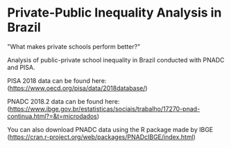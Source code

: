 # Private-Public Inequality Analysis in Brazil

"What makes private schools perform better?"

Analysis of public-private school inequality in Brazil conducted with PNADC and PISA.

PISA 2018 data can be found here: (https://www.oecd.org/pisa/data/2018database/)

PNADC 2018.2 data can be found here: (https://www.ibge.gov.br/estatisticas/sociais/trabalho/17270-pnad-continua.html?=&t=microdados)

You can also download PNADC data using the R package made by IBGE (https://cran.r-project.org/web/packages/PNADcIBGE/index.html)
